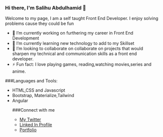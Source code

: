 ### Hi there, I'm Salihu Abdulhamid 👋


Welcome to my page, I am a self taught Front End Developer. I enjoy solving problems cause they could be fun

- 🔭 I’m currently working on furthering my career in Front End Development
- 🌱 I’m currently learning new technology to add to my Skillset
- 👯 I’m looking to collaborate on collaborate on projects that would sharpen my technical and communication skills as a front end developer.
- ⚡ Fun fact: I love playing games, reading,watching movies,series and anime.

###Languages and Tools:
<ul>
  <li>HTML,CSS and Javascript</li>
  <li>Bootstrap, Materialize,Tailwind</li>
  <li>Angular</li>

###Connect with me
- <a href = https://twitter.com/home>My Twitter</a>
- <a href = www.linkedin.com/in/salihu-abdulhamid-7bab04183>Linked In Profile</a>
- <a href = https://infallible-pike-a0b433.netlify.app/>Portfolio</a>

